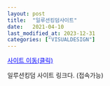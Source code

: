 ```yaml
---
layout: post
title:  "일루션킹덤사이트"
date:   2021-04-10
last_modified_at: 2023-12-31
categories: ["VISUALDESIGN"]
---
```


<a href="https://illusion-kingdom.netlify.app" style="color: blue; text-decoration: underline;">사이트 이동(클릭)</a>

일루션킹덤 사이트 링크다. (접속가능)
